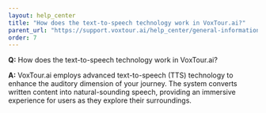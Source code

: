 ```yaml
---
layout: help_center
title: "How does the text-to-speech technology work in VoxTour.ai?"
parent_url: "https://support.voxtour.ai/help_center/general-information.html"
order: 7
---
```


**Q:** How does the text-to-speech technology work in VoxTour.ai?

**A:** VoxTour.ai employs advanced text-to-speech (TTS) technology to enhance the auditory dimension of your journey. The system converts written content into natural-sounding speech, providing an immersive experience for users as they explore their surroundings.
